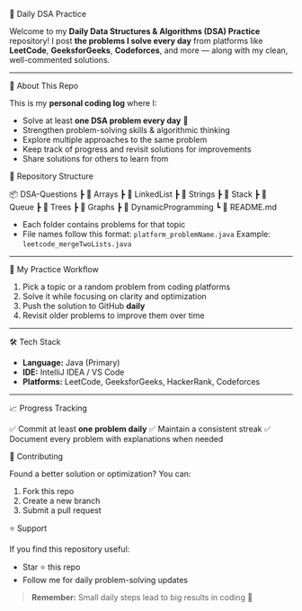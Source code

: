 🧠 Daily DSA Practice

Welcome to my **Daily Data Structures & Algorithms (DSA) Practice** repository!
I post **the problems I solve every day** from platforms like **LeetCode**, **GeeksforGeeks**, **Codeforces**, and more — along with my clean, well-commented solutions.

---

📌 About This Repo

This is my **personal coding log** where I:

* Solve at least **one DSA problem every day** 📅
* Strengthen problem-solving skills & algorithmic thinking
* Explore multiple approaches to the same problem
* Keep track of progress and revisit solutions for improvements
* Share solutions for others to learn from


📂 Repository Structure


📦 DSA-Questions
┣ 📂 Arrays
┣ 📂 LinkedList
┣ 📂 Strings
┣ 📂 Stack
┣ 📂 Queue
┣ 📂 Trees
┣ 📂 Graphs
┣ 📂 DynamicProgramming
┗ 📜 README.md


* Each folder contains problems for that topic
* File names follow this format:
  `platform_problemName.java`
  Example: `leetcode_mergeTwoLists.java`

---

🚀 My Practice Workflow

1. Pick a topic or a random problem from coding platforms
2. Solve it while focusing on clarity and optimization
3. Push the solution to GitHub **daily**
4. Revisit older problems to improve them over time

---

🛠 Tech Stack

* **Language:** Java (Primary)
* **IDE:** IntelliJ IDEA / VS Code
* **Platforms:** LeetCode, GeeksforGeeks, HackerRank, Codeforces

---

📈 Progress Tracking

✅ Commit at least **one problem daily**
✅ Maintain a consistent streak
✅ Document every problem with explanations when needed


🤝 Contributing

Found a better solution or optimization?
You can:

1. Fork this repo
2. Create a new branch
3. Submit a pull request
 
 ⭐ Support

If you find this repository useful:

* Star ⭐ this repo
* Follow me for daily problem-solving updates


> **Remember:** Small daily steps lead to big results in coding 🚀

